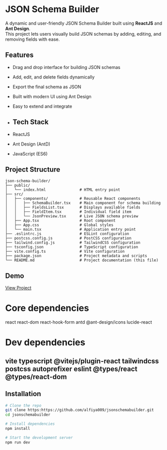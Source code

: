 # JSON Schema Builder

A dynamic and user-friendly JSON Schema Builder built using **ReactJS** and **Ant Design**.  
This project lets users visually build JSON schemas by adding, editing, and removing fields with ease.

## Features

-  Drag and drop interface for building JSON schemas
-  Add, edit, and delete fields dynamically
-  Export the final schema as JSON
-  Built with modern UI using Ant Design
-  Easy to extend and integrate

-  ## Tech Stack
- ReactJS
- Ant Design (AntD)
- JavaScript (ES6)

## Project Structure

```
json-schema-builder/
├── public/
│   └── index.html               # HTML entry point
├── src/
│   ├── components/              # Reusable React components
│   │   ├── SchemaBuilder.tsx    # Main component for schema building
│   │   ├── FieldsList.tsx       # Displays available fields
│   │   ├── FieldItem.tsx        # Individual field item
│   │   └── JsonPreview.tsx      # Live JSON schema preview
│   ├── App.tsx                  # Root component
│   ├── App.css                  # Global styles
│   └── main.tsx                 # Application entry point
├── .eslintrc.js                 # ESLint configuration
├── postcss.config.js            # PostCSS configuration
├── tailwind.config.js           # TailwindCSS configuration
├── tsconfig.json                # TypeScript configuration
├── vite.config.ts               # Vite configuration
├── package.json                 # Project metadata and scripts
└── README.md                    # Project documentation (this file)
```


## Demo
 [View Project](https://jsonschemabuilder-gamma.vercel.app/)


# Core dependencies
react
react-dom
react-hook-form
antd
@ant-design/icons
lucide-react

# Dev dependencies
vite
typescript
@vitejs/plugin-react
tailwindcss
postcss
autoprefixer
eslint
@types/react
@types/react-dom
---

## Installation

```bash
# Clone the repo
git clone https:https://github.com/alfiya009/jsonschemabuilder.git
cd jsonschemabuilder

# Install dependencies
npm install

# Start the development server
npm run dev





